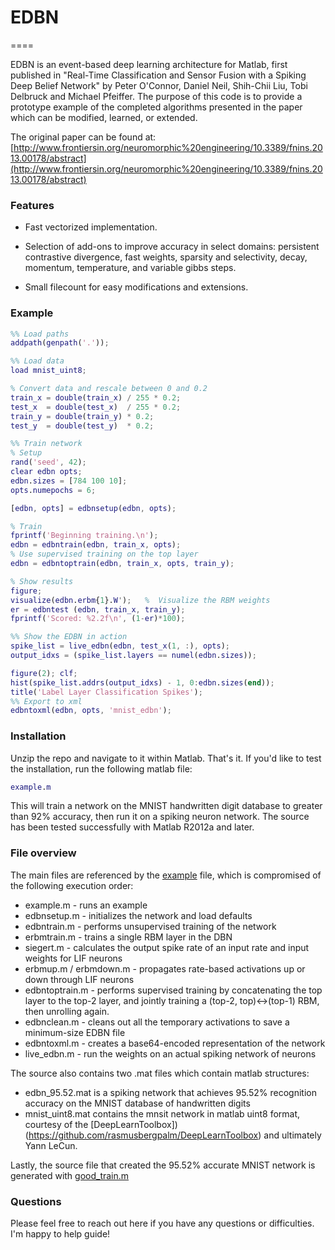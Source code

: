 # EDBN
====

EDBN is an event-based deep learning architecture for Matlab, first published in "Real-Time Classification and Sensor Fusion with a Spiking Deep Belief Network" by Peter O'Connor, Daniel Neil, Shih-Chii Liu, Tobi Delbruck and Michael Pfeiffer.  The purpose of this code is to provide a prototype example of the completed algorithms presented in the paper which can be modified, learned, or extended.

The original paper can be found at:
[http://www.frontiersin.org/neuromorphic%20engineering/10.3389/fnins.2013.00178/abstract](http://www.frontiersin.org/neuromorphic%20engineering/10.3389/fnins.2013.00178/abstract)

### Features

* Fast vectorized implementation.

* Selection of add-ons to improve accuracy in select domains: persistent contrastive divergence, fast weights, sparsity and selectivity, decay, momentum, temperature, and variable gibbs steps.

* Small filecount for easy modifications and extensions.

### Example

```matlab
%% Load paths
addpath(genpath('.'));

%% Load data
load mnist_uint8;

% Convert data and rescale between 0 and 0.2
train_x = double(train_x) / 255 * 0.2;
test_x  = double(test_x)  / 255 * 0.2;
train_y = double(train_y) * 0.2;
test_y  = double(test_y)  * 0.2;

%% Train network
% Setup
rand('seed', 42);
clear edbn opts;
edbn.sizes = [784 100 10];
opts.numepochs = 6;

[edbn, opts] = edbnsetup(edbn, opts);

% Train
fprintf('Beginning training.\n');
edbn = edbntrain(edbn, train_x, opts);
% Use supervised training on the top layer
edbn = edbntoptrain(edbn, train_x, opts, train_y);

% Show results
figure;
visualize(edbn.erbm{1}.W');   %  Visualize the RBM weights
er = edbntest (edbn, train_x, train_y);
fprintf('Scored: %2.2f\n', (1-er)*100);

%% Show the EDBN in action
spike_list = live_edbn(edbn, test_x(1, :), opts);
output_idxs = (spike_list.layers == numel(edbn.sizes));

figure(2); clf;
hist(spike_list.addrs(output_idxs) - 1, 0:edbn.sizes(end));
title('Label Layer Classification Spikes');
%% Export to xml
edbntoxml(edbn, opts, 'mnist_edbn');
```

### Installation

Unzip the repo and navigate to it within Matlab.  That's it.  If you'd like to test the installation, run the following matlab file:
```matlab
example.m
```
This will train a network on the MNIST handwritten digit database to greater than 92% accuracy, then run it on a spiking neuron network.  The source has been tested successfully with Matlab R2012a and later.

### File overview
The main files are referenced by the [example](example.m) file, which is compromised of the following execution order:
* example.m - runs an example
* edbnsetup.m - initializes the network and load defaults
* edbntrain.m - performs unsupervised training of the network
* erbmtrain.m - trains a single RBM layer in the DBN
* siegert.m - calculates the output spike rate of an input rate and input weights for LIF neurons
* erbmup.m / erbmdown.m - propagates rate-based activations up or down through LIF neurons
* edbntoptrain.m - performs supervised training by concatenating the top layer to the top-2 layer, and jointly training a (top-2, top)<->(top-1) RBM, then unrolling again.  
* edbnclean.m - cleans out all the temporary activations to save a minimum-size EDBN file
* edbntoxml.m - creates a base64-encoded representation of the network
* live_edbn.m - run the weights on an actual spiking network of neurons

The source also contains two .mat files which contain matlab structures:
* edbn_95.52.mat is a spiking network that achieves 95.52% recognition accuracy on the MNIST database of handwritten digits
* mnist_uint8.mat contains the mnsit network in matlab uint8 format, courtesy of the [DeepLearnToolbox])(https://github.com/rasmusbergpalm/DeepLearnToolbox) and ultimately Yann LeCun.

Lastly, the source file that created the 95.52% accurate MNIST network is generated with [good_train.m](good_train.m)

### Questions
Please feel free to reach out here if you have any questions or difficulties.  I'm happy to help guide!